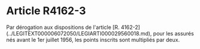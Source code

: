 # Article R4162-3

 

<div align="left">
  Par dérogation aux dispositions de l'article [R. 4162-2](../LEGITEXT000006072050/LEGIARTI000029560018.md), pour les assurés nés avant le 1er juillet 1956, les points inscrits sont multipliés par deux.<br /> <br /> <br />